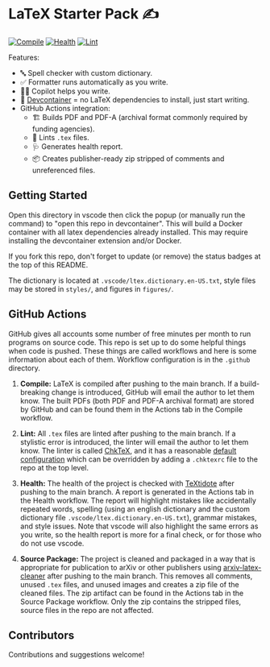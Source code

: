 # LaTeX Starter Pack ✍️
[![Compile](https://github.com/GTkernel-PaperFactory/vscode-latex-template/actions/workflows/compile.yaml/badge.svg)](https://github.com/GTkernel-PaperFactory/vscode-latex-template/actions/workflows/compile.yaml)
[![Health](https://github.com/GTkernel-PaperFactory/vscode-latex-template/actions/workflows/health.yaml/badge.svg)](https://github.com/GTkernel-PaperFactory/vscode-latex-template/actions/workflows/health.yaml)
[![Lint](https://github.com/GTkernel-PaperFactory/vscode-latex-template/actions/workflows/lint.yaml/badge.svg)](https://github.com/GTkernel-PaperFactory/vscode-latex-template/actions/workflows/lint.yaml)


Features:
- 🔤 Spell checker with custom dictionary.
- ✅ Formatter runs automatically as you write.
- 🧑‍✈️ Copilot helps you write.
- 🫙 [Devcontainer](https://code.visualstudio.com/docs/devcontainers/containers)
= no LaTeX dependencies to install, just start writing.
- GitHub Actions integration:
  - 🏗️ Builds PDF and PDF-A (archival format commonly required by funding agencies).
  - 🧹 Lints `.tex` files.
  - 🩺 Generates health report.
  - 📦 Creates publisher-ready zip stripped of comments and unreferenced files.

## Getting Started
Open this directory in vscode then click the popup (or manually run the command)
to "open this repo in devcontainer". This will build a Docker container with all
latex dependencies already installed. This may require installing the
devcontainer extension and/or Docker.

If you fork this repo, don't forget to update (or remove) the status badges at
the top of this README.

The dictionary is located at `.vscode/ltex.dictionary.en-US.txt`, style files
may be stored in `styles/`, and figures in `figures/`.

## GitHub Actions
GitHub gives all accounts some number of free minutes per month to run programs
on source code. This repo is set up to do some helpful things when code is
pushed. These things are called workflows and here is some information about
each of them. Workflow configuration is in the `.github` directory.

1. **Compile:** LaTeX is compiled after pushing to the main branch. If a
build-breaking change is introduced, GitHub will email the author to let them
know. The built PDFs (both PDF and PDF-A archival format) are stored by GitHub
and can be found them in the Actions tab in the Compile workflow.

2. **Lint:** All `.tex` files are linted after pushing to the main branch. If a
stylistic error is introduced, the linter will email the author to let them
know. The linter is called [ChkTeX](https://www.nongnu.org/chktex/), and it has
a reasonable [default
configuration](https://github.com/j2kun/chktex-action/blob/main/.chktexrc) which
can be overridden by adding a `.chktexrc` file to the repo at the top level.

3. **Health:** The health of the project is checked with
[TeXtidote](https://github.com/sylvainhalle/textidote) after pushing to the main
branch. A report is generated in the Actions tab in the Health workflow. The
report will highlight mistakes like accidentally repeated words, spelling (using
an english dictionary and the custom dictionary file
`.vscode/ltex.dictionary.en-US.txt`), grammar mistakes, and style issues. Note
that vscode will also highlight the same errors as you write, so the health
report is more for a final check, or for those who do not use vscode.

4. **Source Package:** The project is cleaned and packaged in a way that is
appropriate for publication to arXiv or other publishers using
[arxiv-latex-cleaner](https://github.com/google-research/arxiv-latex-cleaner)
after pushing to the main branch. This removes all comments, unused `.tex`
files, and unused images and creates a zip file of the cleaned files. The zip
artifact can be found in the Actions tab in the Source Package workflow. Only
the zip contains the stripped files, source files in the repo are not affected.

## Contributors
Contributions and suggestions welcome!
